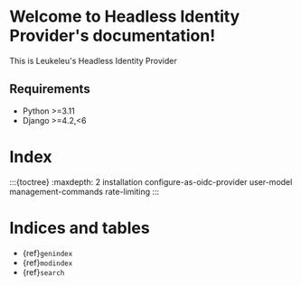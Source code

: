 # Welcome to Headless Identity Provider's documentation!

This is Leukeleu's Headless Identity Provider

## Requirements
* Python >=3.11
* Django >=4.2,<6

# Index
:::{toctree}
:maxdepth: 2
installation
configure-as-oidc-provider
user-model
management-commands
rate-limiting
:::

# Indices and tables

- {ref}`genindex`
- {ref}`modindex`
- {ref}`search`
